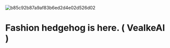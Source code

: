 ![b85c92b87a9af83b6ed2d4e02d526d02](https://github.com/user-attachments/assets/7b445abd-5ef3-4666-9b3c-8cd345f7b67b)
                                            <h1>Fashion hedgehog is here. ( VealkeAI )</h1>
